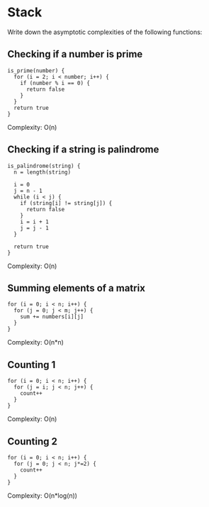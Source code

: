 # Stack

Write down the asymptotic complexities of the following functions:

## Checking if a number is prime

```
is_prime(number) {
  for (i = 2; i < number; i++) {
    if (number % i == 0) {
      return false
    }
  }
  return true
}
```

Complexity: O(n)

## Checking if a string is palindrome

```
is_palindrome(string) {
  n = length(string)

  i = 0
  j = n - 1
  while (i < j) {
    if (string[i] != string[j]) {
      return false
    }
    i = i + 1
    j = j - 1
  }

  return true
}
```

Complexity: O(n)

## Summing elements of a matrix

```
for (i = 0; i < n; i++) {
  for (j = 0; j < m; j++) {
    sum += numbers[i][j]
  }
}
```

Complexity: O(n*n)

## Counting 1

```
for (i = 0; i < n; i++) {
  for (j = i; j < n; j++) {
    count++
  }
}
```

Complexity: O(n)

## Counting 2

```
for (i = 0; i < n; i++) {
  for (j = 0; j < n; j*=2) {
    count++
  }
}
```

Complexity: O(n*log(n))
